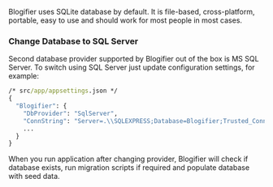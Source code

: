 
Blogifier uses SQLite database by default. It is file-based, cross-platform, portable, 
easy to use and should work for most people in most cases.

### Change Database to SQL Server

Second database provider supported by Blogifier out of the box is MS SQL Server. To switch 
using SQL Server just update configuration settings, for example:

```cmd
/* src/app/appsettings.json */
{
  "Blogifier": {
    "DbProvider": "SqlServer",
    "ConnString": "Server=.\\SQLEXPRESS;Database=Blogifier;Trusted_Connection=True",
    ...
  }
}
```

When you run application after changing provider, Blogifier will check if database exists, 
run migration scripts if required and populate database with seed data.
